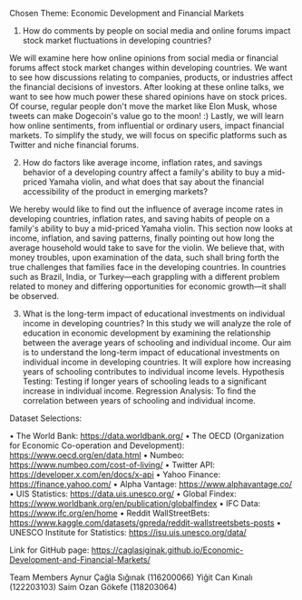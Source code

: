 Chosen Theme: Economic Development and Financial Markets

1. How do comments by people on social media and online forums impact stock market fluctuations in developing countries?

We will examine here how online opinions from social media or financial forums affect stock market changes within developing countries. We want to see how discussions relating to companies, products, or industries affect the financial decisions of investors.
After looking at these online talks, we want to see how much power these shared opinions have on stock prices. Of course, regular people don't move the market like Elon Musk, whose tweets can make Dogecoin's value go to the moon! :) 
Lastly, we will learn how online sentiments, from influential or ordinary users, impact financial markets. To simplify the study, we will focus on specific platforms such as Twitter and niche financial forums.

2. How do factors like average income, inflation rates, and savings behavior of a developing country affect a family's ability to buy a mid-priced Yamaha violin, and what does that say about the financial accessibility of the product in emerging markets?

We hereby would like to find out the influence of average income rates in developing countries, inflation rates, and saving habits of people on a family's ability to buy a mid-priced Yamaha violin. This section now looks at income, inflation, and saving patterns, finally pointing out how long the average household would take to save for the violin.
We believe that, with money troubles, upon examination of the data, such shall bring forth the true challenges that families face in the developing countries. In countries such as Brazil, India, or Turkey—each grappling with a different problem related to money and differing opportunities for economic growth—it shall be observed.

3. What is the long-term impact of educational investments on individual income in developing countries?
In this study we will analyze the role of education in economic development by examining the relationship between the average years of schooling and individual income. Our aim is to understand the long-term impact of educational investments on individual income in developing countries. It will explore how increasing years of schooling contributes to individual income levels.
Hypothesis Testing: Testing if longer years of schooling leads to a significant increase in individual income.
Regression Analysis: To find the correlation between years of schooling and individual income.

Dataset Selections:

•	The World Bank:
https://data.worldbank.org/
•	The OECD (Organization for Economic Co-operation and Development): https://www.oecd.org/en/data.html 
•	Numbeo: 
https://www.numbeo.com/cost-of-living/
•	Twitter API: 
https://developer.x.com/en/docs/x-api
•	Yahoo Finance: 
https://finance.yahoo.com/
•	Alpha Vantage: 
https://www.alphavantage.co/
•	UIS Statistics:
https://data.uis.unesco.org/
•	Global Findex: 
https://www.worldbank.org/en/publication/globalfindex
•	IFC Data: 
https://www.ifc.org/en/home
•	Reddit WallStreetBets: 
https://www.kaggle.com/datasets/gpreda/reddit-wallstreetsbets-posts
•	UNESCO Institute for Statistics:
https://isu.uis.unesco.org/data/



Link for GitHub page:
https://caglasiginak.github.io/Economic-Development-and-Financial-Markets/

	
Team Members
Aynur Çağla Sığınak (116200066)
Yiğit Can Kınalı (122203103)
Saim Ozan Gökefe (118203064)




